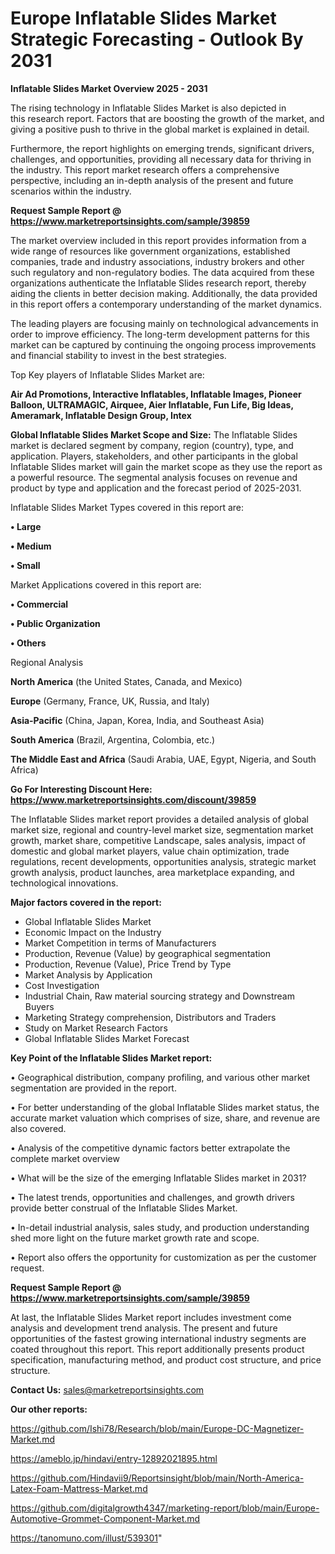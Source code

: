 # Europe Inflatable Slides Market Strategic Forecasting - Outlook By 2031

<Strong> Inflatable Slides Market Overview 2025 - 2031</strong>

The rising technology in Inflatable Slides Market is also depicted in this research report. Factors that are boosting the growth of the market, and giving a positive push to thrive in the global market is explained in detail.

Furthermore, the report highlights on emerging trends, significant drivers, challenges, and opportunities, providing all necessary data for thriving in the industry. This report market research offers a comprehensive perspective, including an in-depth analysis of the present and future scenarios within the industry.

<strong>Request Sample Report @ <a href=https://www.marketreportsinsights.com/sample/39859>https://www.marketreportsinsights.com/sample/39859</a></strong>

The market overview included in this report provides information from a wide range of resources like government organizations, established companies, trade and industry associations, industry brokers and other such regulatory and non-regulatory bodies. The data acquired from these organizations authenticate the Inflatable Slides research report, thereby aiding the clients in better decision making. Additionally, the data provided in this report offers a contemporary understanding of the market dynamics.

The leading players are focusing mainly on technological advancements in order to improve efficiency. The long-term development patterns for this market can be captured by continuing the ongoing process improvements and financial stability to invest in the best strategies.

Top Key players of Inflatable Slides Market are:

<strong>Air Ad Promotions, Interactive Inflatables, Inflatable Images, Pioneer Balloon, ULTRAMAGIC, Airquee, Aier Inflatable, Fun Life, Big Ideas, Ameramark, Inflatable Design Group, Intex</strong>

<strong><b>Global Inflatable Slides Market Scope and Size:</b></strong>
The Inflatable Slides market is declared segment by company, region (country), type, and application. Players, stakeholders, and other participants in the global Inflatable Slides market will gain the market scope as they use the report as a powerful resource. The segmental analysis focuses on revenue and product by type and application and the forecast period of 2025-2031.

Inflatable Slides Market Types covered in this report are:

<strong>•  Large

•  Medium

•  Small</strong>

Market Applications covered in this report are:

<strong>•  Commercial

•  Public Organization

•  Others</strong> 

Regional Analysis

<strong>North America</strong> (the United States, Canada, and Mexico)

<strong>Europe</strong> (Germany, France, UK, Russia, and Italy)

<strong>Asia-Pacific</strong> (China, Japan, Korea, India, and Southeast Asia)

<strong>South America</strong> (Brazil, Argentina, Colombia, etc.)

<strong>The Middle East and Africa</strong> (Saudi Arabia, UAE, Egypt, Nigeria, and South Africa)

<strong>Go For Interesting Discount Here: <a href=https://www.marketreportsinsights.com/discount/39859>https://www.marketreportsinsights.com/discount/39859</a></strong>

The Inflatable Slides market report provides a detailed analysis of global market size, regional and country-level market size, segmentation market growth, market share, competitive Landscape, sales analysis, impact of domestic and global market players, value chain optimization, trade regulations, recent developments, opportunities analysis, strategic market growth analysis, product launches, area marketplace expanding, and technological innovations.

<strong><b>Major factors covered in the report:</b></strong>
<ul>
  <li>Global Inflatable Slides Market </li>
  <li>Economic Impact on the Industry</li>
  <li>Market Competition in terms of Manufacturers</li>
  <li>Production, Revenue (Value) by geographical segmentation</li>
  <li>Production, Revenue (Value), Price Trend by Type</li>
  <li>Market Analysis by Application</li>
  <li>Cost Investigation</li>
  <li>Industrial Chain, Raw material sourcing strategy and Downstream Buyers</li>
  <li>Marketing Strategy comprehension, Distributors and Traders</li>
  <li>Study on Market Research Factors</li>
  <li>Global Inflatable Slides Market Forecast</li>
</ul>

<strong><b>Key Point of the Inflatable Slides Market report:</b></strong>

• Geographical distribution, company profiling, and various other market segmentation are provided in the report.

• For better understanding of the global Inflatable Slides market status, the accurate market valuation which comprises of size, share, and revenue are also covered.

• Analysis of the competitive dynamic factors better extrapolate the complete market overview

• What will be the size of the emerging Inflatable Slides market in 2031?

• The latest trends, opportunities and challenges, and growth drivers provide better construal of the Inflatable Slides Market.

• In-detail industrial analysis, sales study, and production understanding shed more light on the future market growth rate and scope.

• Report also offers the opportunity for customization as per the customer request.

<strong>Request Sample Report @ <a href=https://www.marketreportsinsights.com/sample/39859>https://www.marketreportsinsights.com/sample/39859</a></strong>

At last, the Inflatable Slides Market report includes investment come analysis and development trend analysis. The present and future opportunities of the fastest growing international industry segments are coated throughout this report. This report additionally presents product specification, manufacturing method, and product cost structure, and price structure.

<strong>Contact Us:</strong>
sales@marketreportsinsights.com

<strong>Our other reports:</strong>

<a href=https://github.com/Ishi78/Research/blob/main/Europe-DC-Magnetizer-Market.md>https://github.com/Ishi78/Research/blob/main/Europe-DC-Magnetizer-Market.md</a>

<a href=https://ameblo.jp/hindavi/entry-12892021895.html>https://ameblo.jp/hindavi/entry-12892021895.html</a>

<a href=https://github.com/Hindavii9/Reportsinsight/blob/main/North-America-Latex-Foam-Mattress-Market.md>https://github.com/Hindavii9/Reportsinsight/blob/main/North-America-Latex-Foam-Mattress-Market.md</a>

<a href=https://github.com/digitalgrowth4347/marketing-report/blob/main/Europe-Automotive-Grommet-Component-Market.md>https://github.com/digitalgrowth4347/marketing-report/blob/main/Europe-Automotive-Grommet-Component-Market.md</a>

<a href=https://tanomuno.com/illust/539301>https://tanomuno.com/illust/539301</a>"
